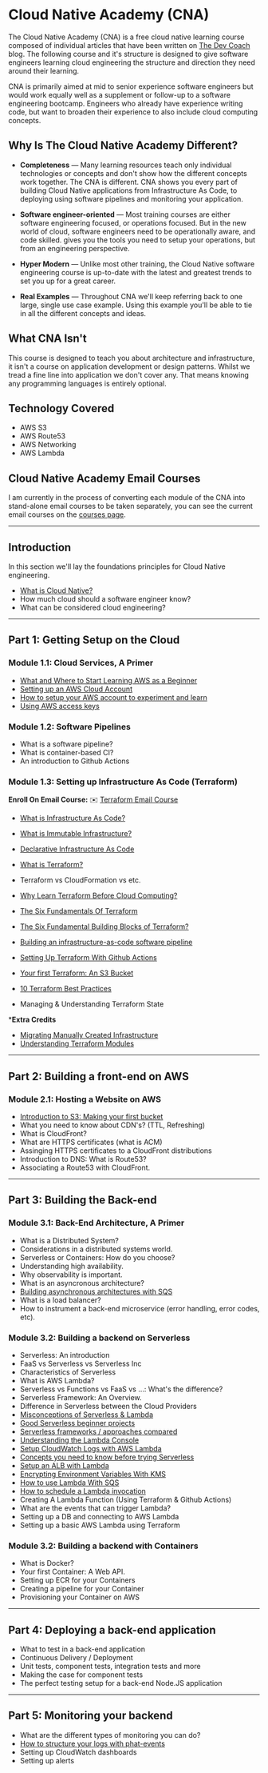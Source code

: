 # Cloud Native Academy (CNA)

The Cloud Native Academy (CNA) is a free cloud native learning course composed of individual articles that have been written on [The Dev Coach](http://thedevcoach.co.uk/) blog. The following course and it's structure is designed to give software engineers learning cloud engineering the structure and direction they need around their learning. 

CNA is primarily aimed at mid to senior experience software engineers but would work equally well as a supplement or follow-up to a software engineering bootcamp. Engineers who already have experience writing code, but want to broaden their experience to also include cloud computing concepts. 

## Why Is The Cloud Native Academy Different?

* **Completeness** — Many learning resources teach only individual technologies or concepts and don't show how the different concepts work together. The CNA is different. CNA shows you every part of building Cloud Native applications from Infrastructure As Code, to deploying using software pipelines and monitoring your application. 

* **Software engineer-oriented** — Most training courses are either software engineering focused, or operations focused. But in the new world of cloud, software engineers need to be operationally aware, and code skilled. gives you the tools you need to setup your operations, but from an engineering perspective. 

* **Hyper Modern** — Unlike most other training, the Cloud Native software engineering course is up-to-date with the latest and greatest trends to set you up for a great career.

* **Real Examples** — Throughout CNA we'll keep referring back to one large, single use case example. Using this example you'll be able to tie in all the different concepts and ideas. 

## What CNA Isn't

This course is designed to teach you about architecture and infrastructure, it isn't a course on application development or design patterns. Whilst we tread a fine line into application we don't cover any. That means knowing any programming languages is entirely optional.

## Technology Covered

* AWS S3
* AWS Route53
* AWS Networking
* AWS Lambda

## Cloud Native Academy Email Courses

I am currently in the process of converting each module of the CNA into stand-alone email courses to be taken separately, you can see the current email courses on the [courses page](http://courses.thedevcoach.co.uk/). 

---

## Introduction

In this section we'll lay the foundations principles for Cloud Native engineering. 

* [What is Cloud Native?](https://www.thedevcoach.co.uk/what-is-a-cloud-native-software-engineer/)
* How much cloud should a software engineer know? 
* What can be considered cloud engineering? 

---

## Part 1: Getting Setup on the Cloud

### Module 1.1: Cloud Services, A Primer

* [What and Where to Start Learning AWS as a Beginner](https://www.thedevcoach.co.uk/start-learning-aws-beginner/)
* [Setting up an AWS Cloud Account](https://www.thedevcoach.co.uk/how-to-setup-an-aws-to-experiment-and-learn/)
* [How to setup your AWS account to experiment and learn](https://www.thedevcoach.co.uk/how-to-setup-an-aws-to-experiment-and-learn/)
* [Using AWS access keys](https://www.thedevcoach.co.uk/aws-access-keys/)

### Module 1.2: Software Pipelines

* What is a software pipeline? 
* What is container-based CI?
* An introduction to Github Actions

### Module 1.3: Setting up Infrastructure As Code (Terraform)

**Enroll On Email Course:** ✉️ [Terraform Email Course](https://terraform.thedevcoach.co.uk/)

* [What is Infrastructure As Code?](https://www.thedevcoach.co.uk/infrastructure-as-code/)
* [What is Immutable Infrastructure?](https://www.thedevcoach.co.uk/what-is-immutable-infrastructure/)
* [Declarative Infrastructure As Code](https://www.thedevcoach.co.uk/declarative-vs-imperative-infra/)

* [What is Terraform?](https://www.thedevcoach.co.uk/what-is-terraform/)
* Terraform vs CloudFormation vs etc. 
* [Why Learn Terraform Before Cloud Computing?](https://www.thedevcoach.co.uk/learn-terraform-before-cloud-computing/)
* [The Six Fundamentals Of Terraform](https://www.thedevcoach.co.uk/the-six-fundamentals-of-terraform/)
* [The Six Fundamental Building Blocks of Terraform?](https://www.thedevcoach.co.uk/the-six-fundamentals-of-terraform/)
* [Building an infrastructure-as-code software pipeline](https://www.thedevcoach.co.uk/setup-terraform-aws-github-actions/)
* [Setting Up Terraform With Github Actions](https://www.thedevcoach.co.uk/setup-terraform-aws-github-actions/)
* [Your first Terraform: An S3 Bucket](https://www.thedevcoach.co.uk/terraform-github-actions/)
* [10 Terraform Best Practices](https://www.thedevcoach.co.uk/terraform-best-practices/)
* Managing & Understanding Terraform State

***Extra Credits**

* [Migrating Manually Created Infrastructure](https://www.thedevcoach.co.uk/refactor-existing-infrastructure-with-terraform/)
* [Understanding Terraform Modules](https://www.thedevcoach.co.uk/terraform-modules-tutorial/)

---

## Part 2: Building a front-end on AWS

### Module 2.1: Hosting a Website on AWS

* [Introduction to S3: Making your first bucket](https://www.thedevcoach.co.uk/terraform-github-actions/)
* What you need to know about CDN's? (TTL, Refreshing)
* What is CloudFront? 
* What are HTTPS certificates (what is ACM)
* Assinging HTTPS certificates to a CloudFront distributions
* Introduction to DNS: What is Route53?
* Associating a Route53 with CloudFront. 

---

## Part 3: Building the Back-end

### Module 3.1: Back-End Architecture, A Primer

* What is a Distributed System?
* Considerations in a distributed systems world.
* Serverless or Containers: How do you choose? 
* Understanding high availability.
* Why observability is important.
* What is an asyncronous architecture?
* [Building asynchronous architectures with SQS](https://www.thedevcoach.co.uk/aws-sqs-and-lambda/)
* What is a load balancer? 
* How to instrument a back-end microservice (error handling, error codes, etc).

### Module 3.2: Building a backend on Serverless

* Serverless: An introduction
* FaaS vs Serverless vs Serverless Inc
* Characteristics of Serverless
* What is AWS Lambda?
* Serverless vs Functions vs FaaS vs ...: What's the difference?
* Serverless Framework: An Overview.
* Difference in Serverless between the Cloud Providers
* [Misconceptions of Serverless & Lambda](https://www.thedevcoach.co.uk/misconceptions-serverless-aws-lambda/)
* [Good Serverless beginner projects](https://www.thedevcoach.co.uk/serverless-beginner-project/)
* [Serverless frameworks / approaches compared](https://www.thedevcoach.co.uk/serverless-approaches-comparison/)
* [Understanding the Lambda Console](https://www.thedevcoach.co.uk/understand-aws-lambda-console/)
* [Setup CloudWatch Logs with AWS Lambda](https://www.thedevcoach.co.uk/lambda-logging-cloudwatch/)
* [Concepts you need to know before trying Serverless](https://www.thedevcoach.co.uk/the-6-serverless-concepts-you-need-to-know/)
* [Setup an ALB with Lambda](https://www.thedevcoach.co.uk/setup-aws-lambda-aws-alb/)
* [Encrypting Environment Variables With KMS](https://www.thedevcoach.co.uk/kms-aws-lambda/)
* [How to use Lambda With SQS](https://www.thedevcoach.co.uk/aws-sqs-and-lambda/)
* [How to schedule a Lambda invocation](https://www.thedevcoach.co.uk/terraform-lambda-scheduled-event/)
* Creating A Lambda Function (Using Terraform & Github Actions)
* What are the events that can trigger Lambda?
* Setting up a DB and connecting to AWS Lambda
* Setting up a basic AWS Lambda using Terraform

### Module 3.2: Building a backend with Containers

* What is Docker? 
* Your first Container: A Web API. 
* Setting up ECR for your Containers
* Creating a pipeline for your Container
* Provisioning your Container on AWS

---

## Part 4: Deploying a back-end application

* What to test in a back-end application
* Continuous Delivery / Deployment
* Unit tests, component tests, integration tests and more
* Making the case for component tests
* The perfect testing setup for a back-end Node.JS application 

---

## Part 5: Monitoring your backend

* What are the different types of monitoring you can do?
* [How to structure your logs with phat-events](https://www.thedevcoach.co.uk/phat-event-logging/)
* Setting up CloudWatch dashboards
* Setting up alerts

